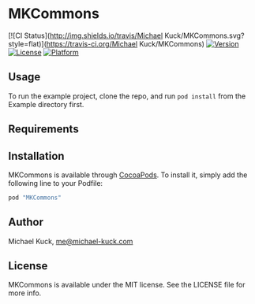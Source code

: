 # MKCommons

[![CI Status](http://img.shields.io/travis/Michael Kuck/MKCommons.svg?style=flat)](https://travis-ci.org/Michael Kuck/MKCommons)
[![Version](https://img.shields.io/cocoapods/v/MKCommons.svg?style=flat)](http://cocoapods.org/pods/MKCommons)
[![License](https://img.shields.io/cocoapods/l/MKCommons.svg?style=flat)](http://cocoapods.org/pods/MKCommons)
[![Platform](https://img.shields.io/cocoapods/p/MKCommons.svg?style=flat)](http://cocoapods.org/pods/MKCommons)

## Usage

To run the example project, clone the repo, and run `pod install` from the Example directory first.

## Requirements

## Installation

MKCommons is available through [CocoaPods](http://cocoapods.org). To install
it, simply add the following line to your Podfile:

```ruby
pod "MKCommons"
```

## Author

Michael Kuck, me@michael-kuck.com

## License

MKCommons is available under the MIT license. See the LICENSE file for more info.
